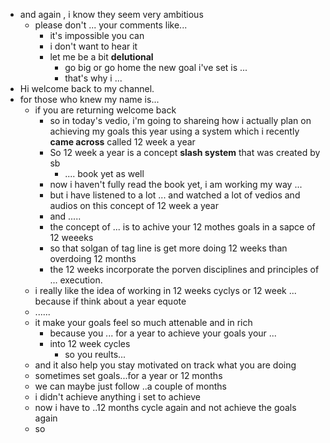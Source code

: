- and again , i know they seem  very ambitious 
	- please don't ...  your comments like...
		- it's impossible  you can 
		- i don't want to hear it 
		- let me be a bit **delutional** 
			- go big or go home the new goal i've set is ...
			- that's why i ...
- Hi welcome back to my channel.
- for those who knew my name is...
	- if you are returning welcome back
		- so in today's vedio, i'm going to shareing how i actually plan on achieving my goals  this year  using a system which i recently **came across** called 12 week a year 
		- So 12 week a year  is a concept  **slash system** that was created by sb  
			- .... book yet as well  
		- now i haven't fully read the book yet, i am working my way ...
		- but i have listened to a lot ... and watched a lot of vedios and audios on this concept of 12 week a year 
		- and ..... 
		- the concept of ... is  to achive your 12 mothes  goals in a sapce of  12 weeeks 
		- so that solgan of tag line is get more doing 12 weeks  than overdoing 12 months 
		- the 12 weeks incorporate the porven disciplines  and principles of ... execution. 
	- i really like the idea of working in 12 weeks cyclys or 12 week ...  because if think about a year equote 
	- ......
	- it make your goals feel so much  attenable  and in rich
		- because you ... for a year to achieve your goals your ... 
		- into 12 week cycles 
			- so you reults... 
	- and it also help you stay motivated on track what you  are doing 
	- sometimes  set goals...for a year or 12 months
	- we can maybe just follow ..a couple of months
	- i didn't achieve anything i set to achieve
	- now i have to ..12 months cycle again  and not achieve the goals again 
	- so  